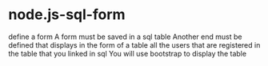 # node.js-sql-form
define a form A form must be saved in a sql table Another end must be defined that displays in the form of a table all the users that are registered in the table that you linked in sql You will use bootstrap to display the table
